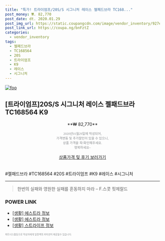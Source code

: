 ```yaml
--- 
title: "특가! 트라이엄프/20S/S 시그니처 레이스 젤패드브라 TC168..." 
post_money: ₩. 82,770 
post_date: dt. 2020.01.29 
post_img_url: https://static.coupangcdn.com/image/vendor_inventory/927e/8528462af1894f6d13f0c67a998452cd69051c92085005f6dd7472533e38.jpg 
post_link_url: https://coupa.ng/bnFztZ 
categories: 
  - vendor_inventory 
tags: 
  - 젤패드브라 
  - TC168564 
  - 20S 
  - 트라이엄프 
  - K9 
  - 레이스 
  - 시그니처 
--- 
```

[![foo](https://static.coupangcdn.com/image/vendor_inventory/927e/8528462af1894f6d13f0c67a998452cd69051c92085005f6dd7472533e38.jpg)](https://coupa.ng/bnFztZ) 

## [트라이엄프]20S/S 시그니처 레이스 젤패드브라 TC168564 K9 
<p style="text-align: center;">**₩ 82,770**</p> 
<p style="text-align: center;"><span style="color: #898c8f; font-family: Georgia,Times,serif; font-size: 0.75em;">2020년01월29일에 작성되어, <br>가격변동 및 추가할인이 있을 수 있으니,<br> 상품 가격을 꼭!확인해주세요.<br>행복하세요~</span> 
</p>	 
<div markdown="0" style="text-align: center;"><a href="https://coupa.ng/bnFztZ" class="btn btn--success">상품가격 및 후기 보러가기</a></div> 
<br><br> 
  #젤패드브라 #TC168564 #20S #트라이엄프 #K9 #레이스 #시그니처 
<hr> 

> 한번의 실패와 영원한 실패를 혼동하지 마라  – F.스콧 핏제랄드 


### POWER LINK

* <a href="https://blog.naver.com/fasyy4321/221765164858" target="_blank"> [생활] 에스트라 정보 </a>
* <a href="https://blog.naver.com/santokki14/221765164995" target="_blank"> [생활] 에스트라 정보 </a>
* <a href="https://blog.naver.com/fasyy4321/221770552850" target="_blank"> [생활] 스트라이프 정보 </a>

<span style="color: #898c8f; font-family: Georgia,Times,serif; font-size: 0.55em;">파트너스활동으로 작성자에게 일정액의 커미션이 제공될수 있습니다.</span> 
